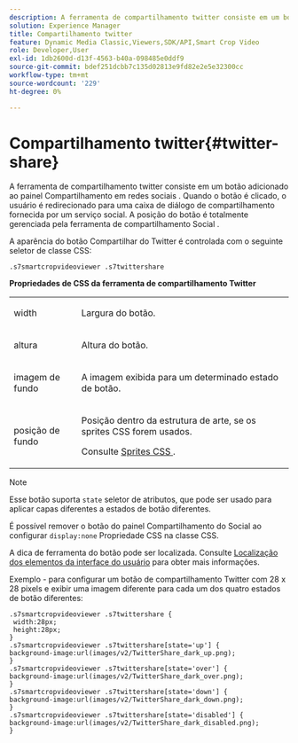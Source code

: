 ```yaml
---
description: A ferramenta de compartilhamento twitter consiste em um botão adicionado ao painel Compartilhamento em redes sociais . Quando o botão é clicado, o usuário é redirecionado para uma caixa de diálogo de compartilhamento fornecida por um serviço social. A posição do botão é totalmente gerenciada pela ferramenta de compartilhamento Social .
solution: Experience Manager
title: Compartilhamento twitter
feature: Dynamic Media Classic,Viewers,SDK/API,Smart Crop Video
role: Developer,User
exl-id: 1db2600d-d13f-4563-b40a-098485e0ddf9
source-git-commit: bdef251dcbb7c135d02813e9fd82e2e5e32300cc
workflow-type: tm+mt
source-wordcount: '229'
ht-degree: 0%

---
```


# Compartilhamento twitter{#twitter-share}

A ferramenta de compartilhamento twitter consiste em um botão adicionado ao painel Compartilhamento em redes sociais . Quando o botão é clicado, o usuário é redirecionado para uma caixa de diálogo de compartilhamento fornecida por um serviço social. A posição do botão é totalmente gerenciada pela ferramenta de compartilhamento Social .

<!--<a id="section_ADDF98E91AF24F618289D1682A5FB13A"></a>-->

A aparência do botão Compartilhar do Twitter é controlada com o seguinte seletor de classe CSS:

```
.s7smartcropvideoviewer .s7twittershare
```

**Propriedades de CSS da ferramenta de compartilhamento Twitter**

<table id="table_C48C56E696304C9BAFEE71BA9EA9A174"> 
 <tbody> 
  <tr> 
   <td colname="col1"> <p> <span class="codeph"> width </span> </p> </td> 
   <td colname="col2"> <p>Largura do botão. </p> </td> 
  </tr> 
  <tr> 
   <td colname="col1"> <p> <span class="codeph"> altura </span> </p> </td> 
   <td colname="col2"> <p>Altura do botão. </p> </td> 
  </tr> 
  <tr> 
   <td colname="col1"> <p> <span class="codeph"> imagem de fundo </span> </p> </td> 
   <td colname="col2"> <p> A imagem exibida para um determinado estado de botão. </p> </td> 
  </tr> 
  <tr> 
   <td colname="col1"> <p> <span class="codeph"> posição de fundo </span> </p> </td> 
   <td colname="col2"> <p> Posição dentro da estrutura de arte, se os sprites CSS forem usados. </p> <p>Consulte <a href="../../../c-html5-aem-asset-viewers/c-html5-aem-smartcropvideo/c-html5-aem-smartcropvideo-viewer-customizingviewer/c-html5-aem-smartcropvideo-customizingviewer.md#section-9b6d8d601cb441d08214dada7bb4eddc" format="dita" scope="local"> Sprites CSS </a>. </p> </td> 
  </tr> 
 </tbody> 
</table>

>[!NOTE]
>
>Esse botão suporta `state` seletor de atributos, que pode ser usado para aplicar capas diferentes a estados de botão diferentes.

É possível remover o botão do painel Compartilhamento do Social ao configurar `display:none` Propriedade CSS na classe CSS.

A dica de ferramenta do botão pode ser localizada. Consulte [Localização dos elementos da interface do usuário](../../../c-html5-aem-asset-viewers/c-html5-aem-smartcropvideo/r-html5-aem-smartcropvideo-viewer-localization.md#concept-1d5ca2d8480f4064a51eddba13940aad) para obter mais informações.

Exemplo - para configurar um botão de compartilhamento Twitter com 28 x 28 pixels e exibir uma imagem diferente para cada um dos quatro estados de botão diferentes:

```
.s7smartcropvideoviewer .s7twittershare { 
 width:28px; 
 height:28px; 
} 
.s7smartcropvideoviewer .s7twittershare[state='up'] { 
background-image:url(images/v2/TwitterShare_dark_up.png); 
} 
.s7smartcropvideoviewer .s7twittershare[state='over'] { 
background-image:url(images/v2/TwitterShare_dark_over.png); 
} 
.s7smartcropvideoviewer .s7twittershare[state='down'] { 
background-image:url(images/v2/TwitterShare_dark_down.png); 
} 
.s7smartcropvideoviewer .s7twittershare[state='disabled'] { 
background-image:url(images/v2/TwitterShare_dark_disabled.png); 
}
```
